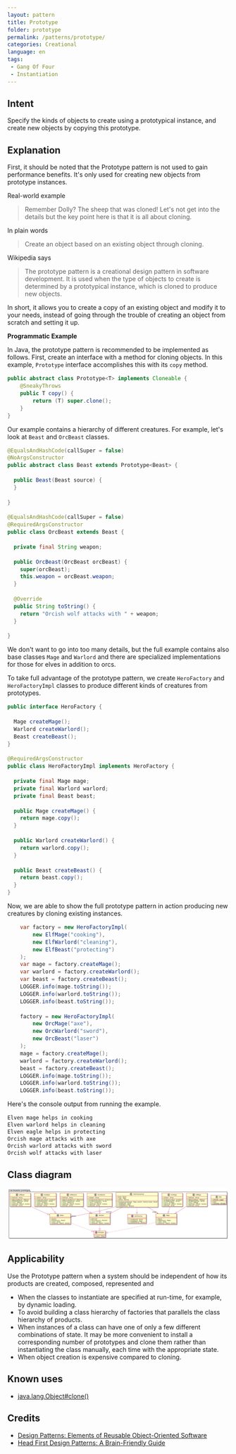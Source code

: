 ```yaml
---
layout: pattern
title: Prototype
folder: prototype
permalink: /patterns/prototype/
categories: Creational
language: en
tags: 
 - Gang Of Four
 - Instantiation
---
```


## Intent

Specify the kinds of objects to create using a prototypical instance, and create new objects by 
copying this prototype.

## Explanation

First, it should be noted that the Prototype pattern is not used to gain performance benefits. It's only 
used for creating new objects from prototype instances.

Real-world example

> Remember Dolly? The sheep that was cloned! Let's not get into the details but the key point here is 
> that it is all about cloning.

In plain words

> Create an object based on an existing object through cloning.

Wikipedia says

> The prototype pattern is a creational design pattern in software development. It is used when the 
> type of objects to create is determined by a prototypical instance, which is cloned to produce new 
> objects.

In short, it allows you to create a copy of an existing object and modify it to your needs, instead 
of going through the trouble of creating an object from scratch and setting it up.

**Programmatic Example**

In Java, the prototype pattern is recommended to be implemented as follows. First, create an
interface with a method for cloning objects. In this example, `Prototype` interface accomplishes
this with its `copy` method.

```java
public abstract class Prototype<T> implements Cloneable {
    @SneakyThrows
    public T copy() {
        return (T) super.clone();
    }
}
```

Our example contains a hierarchy of different creatures. For example, let's look at `Beast` and
`OrcBeast` classes.

```java
@EqualsAndHashCode(callSuper = false)
@NoArgsConstructor
public abstract class Beast extends Prototype<Beast> {

  public Beast(Beast source) {
  }

}

@EqualsAndHashCode(callSuper = false)
@RequiredArgsConstructor
public class OrcBeast extends Beast {

  private final String weapon;

  public OrcBeast(OrcBeast orcBeast) {
    super(orcBeast);
    this.weapon = orcBeast.weapon;
  }

  @Override
  public String toString() {
    return "Orcish wolf attacks with " + weapon;
  }

}
```

We don't want to go into too many details, but the full example contains also base classes `Mage`
and `Warlord` and there are specialized implementations for those for elves in addition to orcs.

To take full advantage of the prototype pattern, we create `HeroFactory` and `HeroFactoryImpl`
classes to produce different kinds of creatures from prototypes.

```java
public interface HeroFactory {
  
  Mage createMage();
  Warlord createWarlord();
  Beast createBeast();
}

@RequiredArgsConstructor
public class HeroFactoryImpl implements HeroFactory {

  private final Mage mage;
  private final Warlord warlord;
  private final Beast beast;

  public Mage createMage() {
    return mage.copy();
  }

  public Warlord createWarlord() {
    return warlord.copy();
  }

  public Beast createBeast() {
    return beast.copy();
  }
}
```

Now, we are able to show the full prototype pattern in action producing new creatures by cloning
existing instances.

```java
    var factory = new HeroFactoryImpl(
        new ElfMage("cooking"),
        new ElfWarlord("cleaning"),
        new ElfBeast("protecting")
    );
    var mage = factory.createMage();
    var warlord = factory.createWarlord();
    var beast = factory.createBeast();
    LOGGER.info(mage.toString());
    LOGGER.info(warlord.toString());
    LOGGER.info(beast.toString());

    factory = new HeroFactoryImpl(
        new OrcMage("axe"),
        new OrcWarlord("sword"),
        new OrcBeast("laser")
    );
    mage = factory.createMage();
    warlord = factory.createWarlord();
    beast = factory.createBeast();
    LOGGER.info(mage.toString());
    LOGGER.info(warlord.toString());
    LOGGER.info(beast.toString());
```

Here's the console output from running the example.

```
Elven mage helps in cooking
Elven warlord helps in cleaning
Elven eagle helps in protecting
Orcish mage attacks with axe
Orcish warlord attacks with sword
Orcish wolf attacks with laser
```

## Class diagram

![alt text](./etc/prototype.urm.png "Prototype pattern class diagram")

## Applicability

Use the Prototype pattern when a system should be independent of how its products are created, 
composed, represented and

* When the classes to instantiate are specified at run-time, for example, by dynamic loading.
* To avoid building a class hierarchy of factories that parallels the class hierarchy of products.
* When instances of a class can have one of only a few different combinations of state. It may be 
more convenient to install a corresponding number of prototypes and clone them rather than 
instantiating the class manually, each time with the appropriate state.
* When object creation is expensive compared to cloning.

## Known uses

* [java.lang.Object#clone()](http://docs.oracle.com/javase/8/docs/api/java/lang/Object.html#clone%28%29)

## Credits

* [Design Patterns: Elements of Reusable Object-Oriented Software](https://www.amazon.com/gp/product/0201633612/ref=as_li_tl?ie=UTF8&camp=1789&creative=9325&creativeASIN=0201633612&linkCode=as2&tag=javadesignpat-20&linkId=675d49790ce11db99d90bde47f1aeb59)
* [Head First Design Patterns: A Brain-Friendly Guide](https://www.amazon.com/gp/product/0596007124/ref=as_li_tl?ie=UTF8&camp=1789&creative=9325&creativeASIN=0596007124&linkCode=as2&tag=javadesignpat-20&linkId=6b8b6eea86021af6c8e3cd3fc382cb5b)
